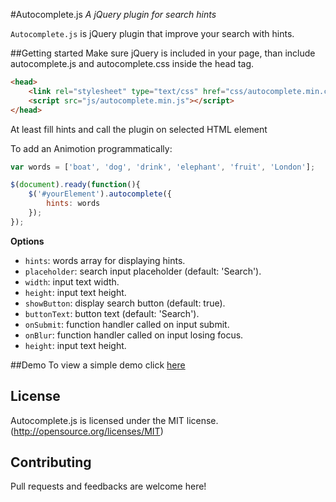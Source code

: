 #Autocomplete.js
*A jQuery plugin for search hints*

`Autocomplete.js` is jQuery plugin that improve your search with hints.

##Getting started
Make sure jQuery is included in your page, than include autocomplete.js and autocomplete.css inside the head tag.

```html
<head>
	<link rel="stylesheet" type="text/css" href="css/autocomplete.min.css"/>
	<script src="js/autocomplete.min.js"></script>
</head>
```

At least fill hints and call the plugin on selected HTML element

To add an Animotion programmatically:
```javascript
var words = ['boat', 'dog', 'drink', 'elephant', 'fruit', 'London'];

$(document).ready(function(){
	$('#yourElement').autocomplete({
		hints: words
	});
});
```

**Options** 

- `hints`: words array for displaying hints.
- `placeholder`: search input placeholder (default: 'Search').
- `width`: input text width.
- `height`: input text height.
- `showButton`: display search button (default: true).
- `buttonText`: button text (default: 'Search').
- `onSubmit`: function handler called on input submit.
- `onBlur`: function handler called on input losing focus.
- `height`: input text height.


##Demo
To view a simple demo click [here](http://lorecioni.github.io/autocomplete.js)

## License
Autocomplete.js is licensed under the MIT license. (http://opensource.org/licenses/MIT)

## Contributing
Pull requests and feedbacks are welcome here!
